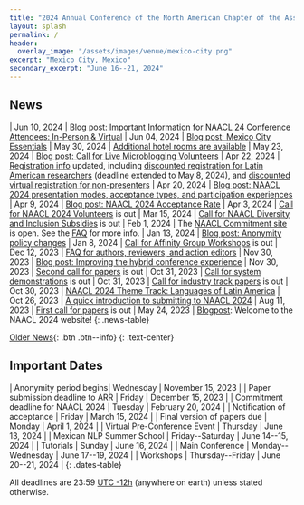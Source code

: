 ```yaml
---
title: "2024 Annual Conference of the North American Chapter of the Association for Computational Linguistics"
layout: splash
permalink: /
header:
  overlay_image: "/assets/images/venue/mexico-city.png"
excerpt: "Mexico City, Mexico"
secondary_excerpt: "June 16--21, 2024"
---
```


## News

<style>
.news-table tr td:nth-child(1) { font-weight: bold; width: 10em; }
.notice--warning del { color: #888; }
</style>
| Jun 10, 2024 | [Blog post: Important Information for NAACL 24 Conference Attendees: In-Person & Virtual](/blog/info-attendees/)
| Jun 04, 2024 | [Blog post: Mexico City Essentials](/blog/mexico-city-essentials/)
| May 30, 2024 | [Additional hotel rooms are available](/participants/venue/)
| May 23, 2024 | [Blog post: Call for Live Microblogging Volunteers](/blog/live-microblogging/)
| Apr 22, 2024 | [Registration info](/registration/registration/) updated, including [discounted registration for Latin American researchers](/registration/discount/) (deadline extended to May 8, 2024), and [discounted virtual registration for non-presenters](/registration/discount-virtual/)
| Apr 20, 2024 | [Blog post: NAACL 2024 presentation modes, acceptance types, and participation experiences](/blog/presentation/)
| Apr 9, 2024 | [Blog post: NAACL 2024 Acceptance Rate](/blog/acceptance/)
| Apr 3, 2024  | [Call for NAACL 2024 Volunteers](/calls/volunteers/) is out
| Mar 15, 2024  | [Call for NAACL Diversity and Inclusion Subsidies](/calls/subsidies/) is out
| Feb 1, 2024 | The [NAACL Commitment site](https://openreview.net/group?id=aclweb.org/NAACL/2024/Conference#tab-recent-activity) is open. See the [FAQ](https://docs.google.com/document/d/1uoa2jgHuEWK6zzHZvqLtdVrF8BbaQnMrDvvF1TlUaas/edit) for more info.
| Jan 13, 2024 | [Blog post: Anonymity policy changes](/blog/anonimity)
| Jan 8, 2024  | [Call for Affinity Group Workshops](/calls/affinity) is out
| Dec 12, 2023 | [FAQ for authors, reviewers, and action editors](https://docs.google.com/document/d/1uoa2jgHuEWK6zzHZvqLtdVrF8BbaQnMrDvvF1TlUaas/edit?usp=sharing)
| Nov 30, 2023 | [Blog post: Improving the hybrid conference experience](/blog/hybrid/)
| Nov 30, 2023 | [Second call for papers](/calls/papers/) is out
| Oct 31, 2023 | [Call for system demonstrations](/calls/demos/) is out
| Oct 31, 2023 | [Call for industry track papers](/calls/industry/) is out
| Oct 30, 2023 | [NAACL 2024 Theme Track: Languages of Latin America](/blog/NAACL-2024-Theme-Track-Languages-of-Latin-America/) 
| Oct 26, 2023 | [A quick introduction to submitting to NAACL 2024](/blog/A-quick-introduction-to-submitting-to-NAACL-2024/) 
| Aug 11, 2023 | [First call for papers](/calls/first_call_for_papers/) is out
| May 24, 2023 | [Blogpost](/blog/): Welcome to the NAACL 2024 website!
{: .news-table}

<!-- Note: When this table is too full, move some to the archive page. -->
[Older News](/archive/){: .btn .btn--info}
{: .text-center}

## Important Dates

<style>
.dates-table del { color: #888; }
</style>

| Anonymity period begins| Wednesday | November 15, 2023 |
| Paper submission deadline to ARR | Friday | December 15, 2023 |
| Commitment deadline for NAACL 2024 | Tuesday | February 20, 2024 |
| Notification of acceptance | Friday | March 15, 2024 |
| Final version of papers due | Monday | April 1, 2024 |
| Virtual Pre-Conference Event | Thursday | June 13, 2024 | 
| Mexican NLP Summer School | Friday--Saturday | June 14--15, 2024 | 
| Tutorials | Sunday | June 16, 2024 |
| Main Conference | Monday--Wednesday | June 17--19, 2024 |
| Workshops | Thursday--Friday | June 20--21, 2024 |
{: .dates-table}

All deadlines are 23:59 <a target="_blank" href="https://www.timeanddate.com/time/zone/timezone/utc-12">UTC -12h</a> (anywhere on earth) unless stated otherwise.
